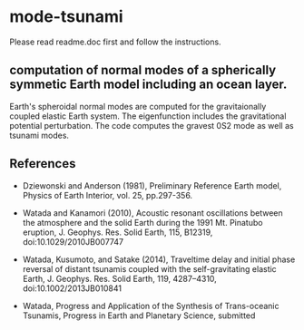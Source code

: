 # mode-tsunami
Please read readme.doc first and follow the instructions.

## computation of normal modes of a spherically symmetic Earth model including an ocean layer.
Earth's spheroidal normal modes are computed for the gravitaionally coupled
elastic Earth system. The eigenfunction includes the gravitational potential perturbation.
The code computes the gravest 0S2 mode as well as tsunami modes.

## References
* Dziewonski and Anderson (1981), Preliminary Reference Earth model,
	Physics of Earth Interior, vol. 25, pp.297-356. 

* Watada and Kanamori (2010), Acoustic resonant oscillations between
	the atmosphere and the solid Earth during the 1991 Mt. Pinatubo eruption,
	J. Geophys. Res. Solid Earth, 115, B12319, doi:10.1029/2010JB007747 

* Watada, Kusumoto, and Satake (2014), Traveltime delay and initial phase 
	reversal of distant tsunamis coupled with the self-gravitating elastic 
	Earth, J. Geophys. Res. Solid Earth, 119, 4287–4310, doi:10.1002/2013JB010841
  
* Watada, Progress and Application of the Synthesis of Trans-oceanic Tsunamis,
  Progress in Earth and Planetary Science, submitted
